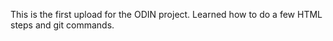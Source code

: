 This is the first upload for the ODIN project.
Learned how to do a few HTML steps and git commands.
